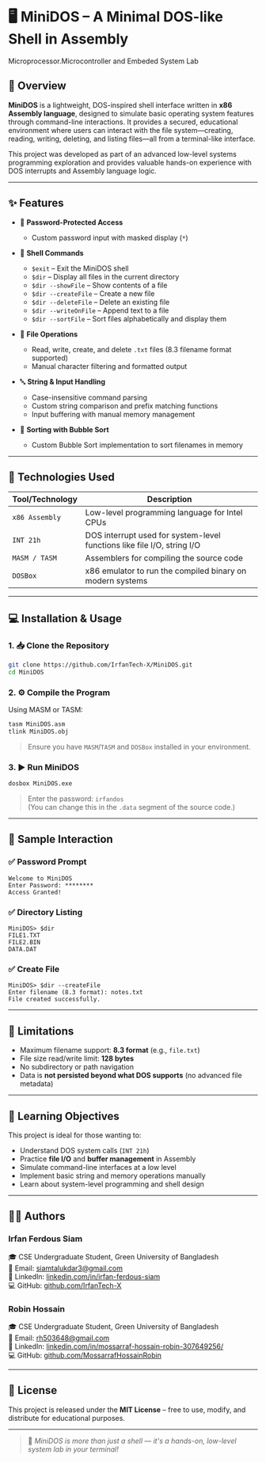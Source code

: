 # 🖥️ MiniDOS – A Minimal DOS-like Shell in Assembly
Microprocessor.Microcontroller and Embeded System Lab

## 📌 Overview

**MiniDOS** is a lightweight, DOS-inspired shell interface written in **x86 Assembly language**, designed to simulate basic operating system features through command-line interactions. It provides a secured, educational environment where users can interact with the file system—creating, reading, writing, deleting, and listing files—all from a terminal-like interface.

This project was developed as part of an advanced low-level systems programming exploration and provides valuable hands-on experience with DOS interrupts and Assembly language logic.

---

## ✨ Features

- 🔐 **Password-Protected Access**
  - Custom password input with masked display (`*`)

- 📝 **Shell Commands**
  - `$exit` – Exit the MiniDOS shell
  - `$dir` – Display all files in the current directory
  - `$dir --showFile` – Show contents of a file
  - `$dir --createFile` – Create a new file
  - `$dir --deleteFile` – Delete an existing file
  - `$dir --writeOnFile` – Append text to a file
  - `$dir --sortFile` – Sort files alphabetically and display them

- 📁 **File Operations**
  - Read, write, create, and delete `.txt` files (8.3 filename format supported)
  - Manual character filtering and formatted output

- 🔤 **String & Input Handling**
  - Case-insensitive command parsing
  - Custom string comparison and prefix matching functions
  - Input buffering with manual memory management

- 🔄 **Sorting with Bubble Sort**
  - Custom Bubble Sort implementation to sort filenames in memory

---

## 🔧 Technologies Used

| Tool/Technology | Description |
|------------------|-------------|
| `x86 Assembly`   | Low-level programming language for Intel CPUs |
| `INT 21h`        | DOS interrupt used for system-level functions like file I/O, string I/O |
| `MASM / TASM`    | Assemblers for compiling the source code |
| `DOSBox`         | x86 emulator to run the compiled binary on modern systems |

---

## 💻 Installation & Usage

### 1. 📥 Clone the Repository

```bash
git clone https://github.com/IrfanTech-X/MiniDOS.git
cd MiniDOS
```

### 2. ⚙️ Compile the Program

Using MASM or TASM:

```bash
tasm MiniDOS.asm
tlink MiniDOS.obj
```

> Ensure you have `MASM`/`TASM` and `DOSBox` installed in your environment.

### 3. ▶️ Run MiniDOS

```bash
dosbox MiniDOS.exe
```

> Enter the password: `irfandos`  
> (You can change this in the `.data` segment of the source code.)

---

## 🧪 Sample Interaction

### ✅ Password Prompt

```
Welcome to MiniDOS
Enter Password: ********
Access Granted!
```

### ✅ Directory Listing

```
MiniDOS> $dir
FILE1.TXT
FILE2.BIN
DATA.DAT
```

### ✅ Create File

```
MiniDOS> $dir --createFile
Enter filename (8.3 format): notes.txt
File created successfully.
```

---

## 📌 Limitations

- Maximum filename support: **8.3 format** (e.g., `file.txt`)
- File size read/write limit: **128 bytes**
- No subdirectory or path navigation
- Data is **not persisted beyond what DOS supports** (no advanced file metadata)

---

## 🎯 Learning Objectives

This project is ideal for those wanting to:

- Understand DOS system calls (`INT 21h`)
- Practice **file I/O** and **buffer management** in Assembly
- Simulate command-line interfaces at a low level
- Implement basic string and memory operations manually
- Learn about system-level programming and shell design

---

## 👨‍💻 Authors

### **Irfan Ferdous Siam**  
🎓 CSE Undergraduate Student, Green University of Bangladesh  
📧 Email: [siamtalukdar3@gmail.com](mailto:siamtalukdar3@gmail.com)  
🔗 LinkedIn: [linkedin.com/in/irfan-ferdous-siam](https://linkedin.com/in/irfan-ferdous-siam)  
💻 GitHub: [github.com/IrfanTech-X](https://github.com/IrfanTech-X)

### **Robin Hossain**  
🎓 CSE Undergraduate Student, Green University of Bangladesh  
📧 Email:  [rh503648@gmail.com](mailto:rh503648@gmail.com)  
🔗 LinkedIn: [linkedin.com/in/mossarraf-hossain-robin-307649256/](https://www.linkedin.com/in/mossarraf-hossain-robin-307649256/)  
💻 GitHub: [github.com/MossarrafHossainRobin](https://github.com/MossarrafHossainRobin)

---

## 📃 License

This project is released under the **MIT License** – free to use, modify, and distribute for educational purposes.


---

> 🔐 _MiniDOS is more than just a shell — it's a hands-on, low-level system lab in your terminal!_

